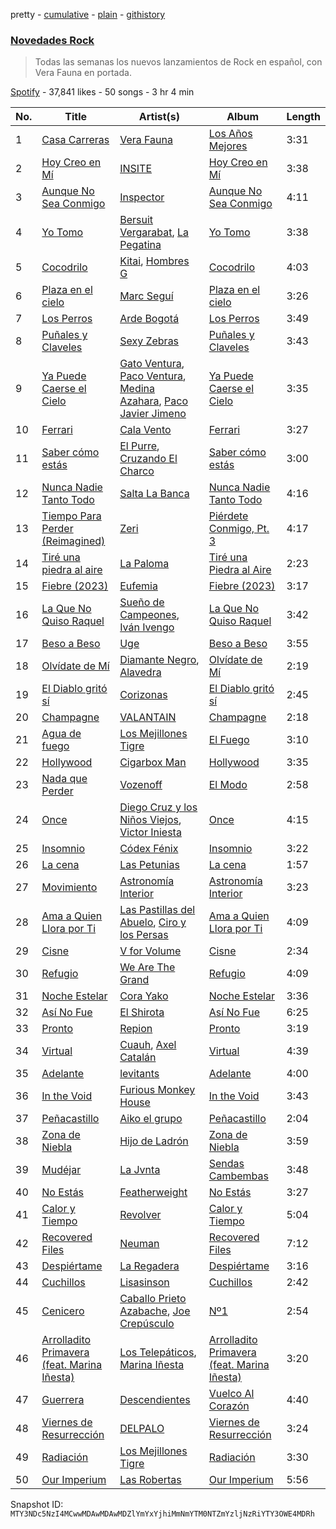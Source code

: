 pretty - [cumulative](/playlists/cumulative/37i9dQZF1DX1MT1Ubz4wvO.md) - [plain](/playlists/plain/37i9dQZF1DX1MT1Ubz4wvO) - [githistory](https://github.githistory.xyz/mackorone/spotify-playlist-archive/blob/main/playlists/plain/37i9dQZF1DX1MT1Ubz4wvO)

### [Novedades Rock](https://open.spotify.com/playlist/37i9dQZF1DX1MT1Ubz4wvO)

> Todas las semanas los nuevos lanzamientos de Rock en español, con Vera Fauna en portada.

[Spotify](https://open.spotify.com/user/spotify) - 37,841 likes - 50 songs - 3 hr 4 min

| No. | Title | Artist(s) | Album | Length |
|---|---|---|---|---|
| 1 | [Casa Carreras](https://open.spotify.com/track/2hyBpX0i6A8LfNPbl1bjaQ) | [Vera Fauna](https://open.spotify.com/artist/6A1ptzbr3ljSMF01esP6G4) | [Los Años Mejores](https://open.spotify.com/album/0w1E1gkWad98BAQu6s5Sp6) | 3:31 |
| 2 | [Hoy Creo en Mí](https://open.spotify.com/track/6LZH2ZMcWga84SGDCI5vKk) | [INSITE](https://open.spotify.com/artist/2Dh7EC5nA37i7JH3UNB8YX) | [Hoy Creo en Mí](https://open.spotify.com/album/1l0okpo4YMHJ7GNlHZ96qA) | 3:38 |
| 3 | [Aunque No Sea Conmigo](https://open.spotify.com/track/6PpQWsbpTgmI7sk2iivhrK) | [Inspector](https://open.spotify.com/artist/4OiCK9NnTWhakDIG57uBUA) | [Aunque No Sea Conmigo](https://open.spotify.com/album/0SAqqwdLfhwadQIveMQDRG) | 4:11 |
| 4 | [Yo Tomo](https://open.spotify.com/track/4G3Ui5beIybc3KOvK1YAvY) | [Bersuit Vergarabat](https://open.spotify.com/artist/6MxyNXnnmwQwdW2PD0gXYO), [La Pegatina](https://open.spotify.com/artist/4xvB67czbtvemGVXGa81oK) | [Yo Tomo](https://open.spotify.com/album/6OGidBBJlQ6D4IvPB7bqEh) | 3:38 |
| 5 | [Cocodrilo](https://open.spotify.com/track/6nYFMxwIXYSLfPbF73WyJz) | [Kitai](https://open.spotify.com/artist/2TQyVG4JdI6hdRsOMEFOg4), [Hombres G](https://open.spotify.com/artist/60uh2KYYSCqAgJNxcU4DA0) | [Cocodrilo](https://open.spotify.com/album/21hCsyWxHebIZmGciyG5L2) | 4:03 |
| 6 | [Plaza en el cielo](https://open.spotify.com/track/330mS1U6KJ9Gie5PL4gkAo) | [Marc Seguí](https://open.spotify.com/artist/5FQ8tBUtIamA2hRtatrYUF) | [Plaza en el cielo](https://open.spotify.com/album/1oXFlNOxGfnSw9329hsgoT) | 3:26 |
| 7 | [Los Perros](https://open.spotify.com/track/4BVicFd3FwAsfvIGfF8Sy9) | [Arde Bogotá](https://open.spotify.com/artist/2Wwiu1wnq1W8AMYbWuRFDH) | [Los Perros](https://open.spotify.com/album/5H54BdEcWRLPjj77JAmt5k) | 3:49 |
| 8 | [Puñales y Claveles](https://open.spotify.com/track/5I1JxDcMBSQ9D0eGvyd5fn) | [Sexy Zebras](https://open.spotify.com/artist/2FN1YrHU65dhPZKl3GD7Vd) | [Puñales y Claveles](https://open.spotify.com/album/38m9qbj3Lb92ur6yzPpN0T) | 3:43 |
| 9 | [Ya Puede Caerse el Cielo](https://open.spotify.com/track/44gROUwKYJtGPKfklS2J2d) | [Gato Ventura](https://open.spotify.com/artist/7h2kM4syJ9RjSNu0UMGmTZ), [Paco Ventura](https://open.spotify.com/artist/0t4whqdKopyVMwKXVfBgWs), [Medina Azahara](https://open.spotify.com/artist/72XPmW6k6HZT6K2BaUUOhl), [Paco Javier Jimeno](https://open.spotify.com/artist/6kEwrAdPqfiaBidLjdC5Mu) | [Ya Puede Caerse el Cielo](https://open.spotify.com/album/1YJChijxKP9AscdYscSrET) | 3:35 |
| 10 | [Ferrari](https://open.spotify.com/track/0yUXF7gvi1Qrx0kUnUdHqJ) | [Cala Vento](https://open.spotify.com/artist/6QpQ7WsYLIpTV3yRa0fJo1) | [Ferrari](https://open.spotify.com/album/7mYOxZWUNTOf77Fv29fwjb) | 3:27 |
| 11 | [Saber cómo estás](https://open.spotify.com/track/0LWcG7aqx9XcFfpHyFOx3l) | [El Purre](https://open.spotify.com/artist/4lrsMsdkZ3mpzBimMD0wel), [Cruzando El Charco](https://open.spotify.com/artist/4STEdt6oH8RopaxpfWrO5Z) | [Saber cómo estás](https://open.spotify.com/album/16HNOiZ4VqXTygNY1wucGn) | 3:00 |
| 12 | [Nunca Nadie Tanto Todo](https://open.spotify.com/track/5hIXP3l1XKF0dWBTwwu4r8) | [Salta La Banca](https://open.spotify.com/artist/4JathQD0aoyE5WwaIB2JxC) | [Nunca Nadie Tanto Todo](https://open.spotify.com/album/6TuwR7qTjJQMWF1Z9hFo1U) | 4:16 |
| 13 | [Tiempo Para Perder \(Reimagined\)](https://open.spotify.com/track/7pp2QaMJ90XoLSDGrMfJ6c) | [Zeri](https://open.spotify.com/artist/1ISG0zSleX4gwbBf4AydB8) | [Piérdete Conmigo, Pt\. 3](https://open.spotify.com/album/7wNLEyOXCfj35Oc1PwCo7k) | 4:17 |
| 14 | [Tiré una piedra al aire](https://open.spotify.com/track/7fc2YFlzz9F2MNaQBC7hbh) | [La Paloma](https://open.spotify.com/artist/6poevqCIGOy8886WKNTHkv) | [Tiré una Piedra al Aire](https://open.spotify.com/album/6krO9e7FyRQ1N2gw0DkrjM) | 2:23 |
| 15 | [Fiebre \(2023\)](https://open.spotify.com/track/7ro5jIn199M7yVpm1JysQH) | [Eufemia](https://open.spotify.com/artist/5KsYHB31NRTSI1cbaOWy96) | [Fiebre \(2023\)](https://open.spotify.com/album/3eAdNZDr4BZ8N1mw3Sf6NX) | 3:17 |
| 16 | [La Que No Quiso Raquel](https://open.spotify.com/track/4NSYSO3UHmfGoyFxcccsEZ) | [Sueño de Campeones](https://open.spotify.com/artist/1rkXU6L3eVqvFWwU7awNT1), [Iván Ivengo](https://open.spotify.com/artist/4oiI7JbuL1TKEO6skc1B5x) | [La Que No Quiso Raquel](https://open.spotify.com/album/5n2wjJsTVJMGcK20cFssBh) | 3:42 |
| 17 | [Beso a Beso](https://open.spotify.com/track/5cUI0nQq27k3li1fZnIV3c) | [Uge](https://open.spotify.com/artist/05JI76GAuZpyhT7W9y54Ut) | [Beso a Beso](https://open.spotify.com/album/4gEl2DGu6vhEkqhnvQ0ihE) | 3:55 |
| 18 | [Olvídate de Mí](https://open.spotify.com/track/1hYrQQwl2kgxjTmq4uJyHd) | [Diamante Negro](https://open.spotify.com/artist/51WUBWxuW4MAoBwuYraA4v), [Alavedra](https://open.spotify.com/artist/04LW73s0C1fhu5KezxtXtt) | [Olvídate de Mí](https://open.spotify.com/album/7HunynSsuem60pBdZ3SN17) | 2:19 |
| 19 | [El Diablo gritó sí](https://open.spotify.com/track/0mfCMoX97xiu1wczsd5Jpu) | [Corizonas](https://open.spotify.com/artist/3Jyx7BnfcTeK52GYGoI3BP) | [El Diablo gritó sí](https://open.spotify.com/album/0AEedKZ34r5g9KnmlK1TAt) | 2:45 |
| 20 | [Champagne](https://open.spotify.com/track/0O95OyE3AC7hgbXD4PYXoN) | [VALANTAIN](https://open.spotify.com/artist/0ZJLANUtOay55c8sJZAKV4) | [Champagne](https://open.spotify.com/album/2KsC6PazG24h4kDnjSagQs) | 2:18 |
| 21 | [Agua de fuego](https://open.spotify.com/track/4JmknrFV14zALP7wgSzFTP) | [Los Mejillones Tigre](https://open.spotify.com/artist/55ow5MZpArWfmo2ghLMc9A) | [El Fuego](https://open.spotify.com/album/3YAANVQmgb8KyhDvdIrQ1x) | 3:10 |
| 22 | [Hollywood](https://open.spotify.com/track/71qDE7UIjXoFFuMQix4aGE) | [Cigarbox Man](https://open.spotify.com/artist/6KvYkMetRUoKfIjEt9A0QV) | [Hollywood](https://open.spotify.com/album/3VzbW4VDd8N5d0UwCMsVZC) | 3:35 |
| 23 | [Nada que Perder](https://open.spotify.com/track/6c7hF6JiUy0HAsmMoANzcw) | [Vozenoff](https://open.spotify.com/artist/0hASTHk8Lmdj2zAHvkfsfW) | [El Modo](https://open.spotify.com/album/6R8nNkYZRPw5XeNquzkDbm) | 2:58 |
| 24 | [Once](https://open.spotify.com/track/0mCaVqMtGWagkQ48g1BBXa) | [Diego Cruz y los Niños Viejos](https://open.spotify.com/artist/6JEZisBM6g3xIngyo9sAcW), [Victor Iniesta](https://open.spotify.com/artist/65Zc93wh835IAssU2YikJm) | [Once](https://open.spotify.com/album/4tZlietcQhvy3sTe7ieQEw) | 4:15 |
| 25 | [Insomnio](https://open.spotify.com/track/73uEE71nvLgrbrZmjRbl1T) | [Códex Fénix](https://open.spotify.com/artist/0Z2QCuPFA3x3OoH20obELy) | [Insomnio](https://open.spotify.com/album/4PSIaix7eVbNozhx7UZn7S) | 3:22 |
| 26 | [La cena](https://open.spotify.com/track/6hxAHWyKFoSNaYjnFYDqcA) | [Las Petunias](https://open.spotify.com/artist/5ahvDss0AH60cd2AWqoU1r) | [La cena](https://open.spotify.com/album/4cCBznfp9tac7wJ41xn9Fr) | 1:57 |
| 27 | [Movimiento](https://open.spotify.com/track/2pBkGJf561cHhTLHaImDns) | [Astronomía Interior](https://open.spotify.com/artist/6PpHeERfTGHJnYErCOOdPY) | [Astronomía Interior](https://open.spotify.com/album/0ozZh31IwYGhCVUOTvZaiu) | 3:23 |
| 28 | [Ama a Quien Llora por Ti](https://open.spotify.com/track/7dx5nsXhkbc53tUhszjTP3) | [Las Pastillas del Abuelo](https://open.spotify.com/artist/0D5U7oXEE4dut2DPyUDLca), [Ciro y los Persas](https://open.spotify.com/artist/2Eo4Yaukt9d6dnZrY5hQKi) | [Ama a Quien Llora por Ti](https://open.spotify.com/album/6ER89S7vm5NODaRvJ5dl0Z) | 4:09 |
| 29 | [Cisne](https://open.spotify.com/track/3HEjxQXUOFV8cWLaGDR27g) | [V for Volume](https://open.spotify.com/artist/2Sgo9dXRK6VKbAAMhmb3Zz) | [Cisne](https://open.spotify.com/album/7f7pQzEZjRdDZZDEtqWgl3) | 2:34 |
| 30 | [Refugio](https://open.spotify.com/track/76t17pz5Pr6JrHUZltrr3z) | [We Are The Grand](https://open.spotify.com/artist/4DAFJvYjVrSQfEM67zeXQT) | [Refugio](https://open.spotify.com/album/2DSR4CdpDvpKaV9WE2Jmik) | 4:09 |
| 31 | [Noche Estelar](https://open.spotify.com/track/5jj4mN9MQcGnpgCj1bootx) | [Cora Yako](https://open.spotify.com/artist/09un4iSHi0vAwjGBwvWiDm) | [Noche Estelar](https://open.spotify.com/album/0CDcUKQydmwaQ0zHdXwMo5) | 3:36 |
| 32 | [Así No Fue](https://open.spotify.com/track/4xC583lOiEPVzcXFctQm8l) | [El Shirota](https://open.spotify.com/artist/2rxqnbRXqBvxVHqArr6fGk) | [Así No Fue](https://open.spotify.com/album/1qCd65sHyMphdbWPdJ33EL) | 6:25 |
| 33 | [Pronto](https://open.spotify.com/track/036ALWFM6JnbGJ7buxZ2xE) | [Repion](https://open.spotify.com/artist/15o4xwiKZWJ6jOFp9LeP24) | [Pronto](https://open.spotify.com/album/6EfoITktkpVnCNs8VjxLNl) | 3:19 |
| 34 | [Virtual](https://open.spotify.com/track/6iQu7jXhxYzLD792WswPGc) | [Cuauh](https://open.spotify.com/artist/3nVY2YFUkLFklG2qTfbPVc), [Axel Catalán](https://open.spotify.com/artist/3RyQCdkn4bCRxZ3kOgUPxH) | [Virtual](https://open.spotify.com/album/78UWYb0afYixVzhoST9tr3) | 4:39 |
| 35 | [Adelante](https://open.spotify.com/track/5NvqDMHAL38UTfNQFizEWm) | [levitants](https://open.spotify.com/artist/5Ed1kJRHN0Uj0BhGbRNutV) | [Adelante](https://open.spotify.com/album/4TGfWV8k3nPN3DFbjNplCJ) | 4:00 |
| 36 | [In the Void](https://open.spotify.com/track/6xb1Ci1MwDvADgw1iqHqqJ) | [Furious Monkey House](https://open.spotify.com/artist/4u8LHuDsbX6iiVdAgG2Kq9) | [In the Void](https://open.spotify.com/album/7iQAuJ1mJMlR6FgdP38sLq) | 3:43 |
| 37 | [Peñacastillo](https://open.spotify.com/track/4tmpzgQLJhMXhmYLXDVFje) | [Aiko el grupo](https://open.spotify.com/artist/0mk9dVJMJF4fanFzeZo6K1) | [Peñacastillo](https://open.spotify.com/album/6BMjdPvhc4zoCOi1HicRlo) | 2:04 |
| 38 | [Zona de Niebla](https://open.spotify.com/track/7Jpmum6hga8ZT9qbAr3txS) | [Hijo de Ladrón](https://open.spotify.com/artist/2X4WeD7RHacya71SNgMWgM) | [Zona de Niebla](https://open.spotify.com/album/53vNUBP8lrpP597UHmLNkb) | 3:59 |
| 39 | [Mudéjar](https://open.spotify.com/track/583Gsvrk67hGIxLr15Z8wL) | [La Jvnta](https://open.spotify.com/artist/1wHptSDgqHuIBNzx5YbdkH) | [Sendas Cambembas](https://open.spotify.com/album/3wh9GFMLpT0UqEqvnCg3z4) | 3:48 |
| 40 | [No Estás](https://open.spotify.com/track/3MQo0VDOb9DsEUTJJrFasR) | [Featherweight](https://open.spotify.com/artist/6rIDB6GEFuVB4BLw1ejL9R) | [No Estás](https://open.spotify.com/album/0ury8Qt1XWRSzHGDwtXZF1) | 3:27 |
| 41 | [Calor y Tiempo](https://open.spotify.com/track/7IUCv34u5Uc3J0xMHl8bWG) | [Revolver](https://open.spotify.com/artist/0U5P1naxYkkOsbHIGkVU9c) | [Calor y Tiempo](https://open.spotify.com/album/43qyBmrdzrnTaniiHXQ3ca) | 5:04 |
| 42 | [Recovered Files](https://open.spotify.com/track/2iheT0GXVpykVzVsPWjaVn) | [Neuman](https://open.spotify.com/artist/2ApGJ6o1AkNPjkFrnJQLKM) | [Recovered Files](https://open.spotify.com/album/4JuXQGRqNVORHmI968HBkv) | 7:12 |
| 43 | [Despiértame](https://open.spotify.com/track/1QUq8PKwaAg7M0RQ4YuIkc) | [La Regadera](https://open.spotify.com/artist/6qO2fx56JkdCirbByg3Gko) | [Despiértame](https://open.spotify.com/album/32T6N6M987X0w0UybmWPZB) | 3:16 |
| 44 | [Cuchillos](https://open.spotify.com/track/4vEutziRAYewCT97ziq48J) | [Lisasinson](https://open.spotify.com/artist/0bvq2O2MrIINNOJTVuqQ32) | [Cuchillos](https://open.spotify.com/album/2WXVOnXCzcgoCcFQBjTlBX) | 2:42 |
| 45 | [Cenicero](https://open.spotify.com/track/5BbK1V5nMT6eIKjDXyE2aq) | [Caballo Prieto Azabache](https://open.spotify.com/artist/3lldEYxABJZKVPL9NRWcq3), [Joe Crepúsculo](https://open.spotify.com/artist/34SgyDEDqVlahIQRDttgCn) | [Nº1](https://open.spotify.com/album/2efpu3qtcF43JPcAKaQRph) | 2:54 |
| 46 | [Arrolladito Primavera \(feat\. Marina Iñesta\)](https://open.spotify.com/track/2QvTgk0bxdgMo09ITvI7F5) | [Los Telepáticos](https://open.spotify.com/artist/0cMwHZkCdMDnQDuWBkhMqS), [Marina Iñesta](https://open.spotify.com/artist/7gbC9vvZKpJkgL0thvvwMf) | [Arrolladito Primavera \(feat\. Marina Iñesta\)](https://open.spotify.com/album/7beuiinQOdj7Y0BpShFbRn) | 3:20 |
| 47 | [Guerrera](https://open.spotify.com/track/7dG10rTdgqat3C8QNXwLDd) | [Descendientes](https://open.spotify.com/artist/58OJG7bKTl6PbAEXirsEb1) | [Vuelco Al Corazón](https://open.spotify.com/album/6tM8VF6DNR14sNP7XSlcnp) | 4:40 |
| 48 | [Viernes de Resurrección](https://open.spotify.com/track/3k7MWYw0uEAbEfeK1cdeL1) | [DELPALO](https://open.spotify.com/artist/0ZHaWen1kQADn3PcoO0tz3) | [Viernes de Resurrección](https://open.spotify.com/album/5MMu0m3ZYf2nNkPlfyz1rK) | 3:24 |
| 49 | [Radiación](https://open.spotify.com/track/0qFDXe915p0JzrBbK2GGjG) | [Los Mejillones Tigre](https://open.spotify.com/artist/55ow5MZpArWfmo2ghLMc9A) | [Radiación](https://open.spotify.com/album/2HYMpgr1GPhIU57rwvBPcc) | 3:30 |
| 50 | [Our Imperium](https://open.spotify.com/track/76HSLD9b8vNVdMJF8VnEN2) | [Las Robertas](https://open.spotify.com/artist/6tUZG2qdEyTuJDkTM7WCGp) | [Our Imperium](https://open.spotify.com/album/0JoCOPvu2ClkAYFYyuxtJo) | 5:56 |

Snapshot ID: `MTY3NDc5NzI4MCwwMDAwMDAwMDZlYmYxYjhiMmNmYTM0NTZmYzljNzRiYTY3OWE4MDRh`
